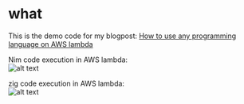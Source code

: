 # what
This is the demo code for my blogpost: [How to use any programming language on AWS lambda](https://www.komu.engineer/blogs/05/lambda-shim)   



Nim code execution in AWS lambda:  
![alt text](https://raw.githubusercontent.com/komuw/komu.engineer/master/blogs/lambda-shim/imgs/execute-lambda-test.png "Nim code execution in AWS lambda")    


zig code execution in AWS lambda:  
![alt text](https://raw.githubusercontent.com/komuw/komu.engineer/master/blogs/lambda-shim/imgs/execute-zig-lambda-test.png.png "zig code execution in AWS lambda")
